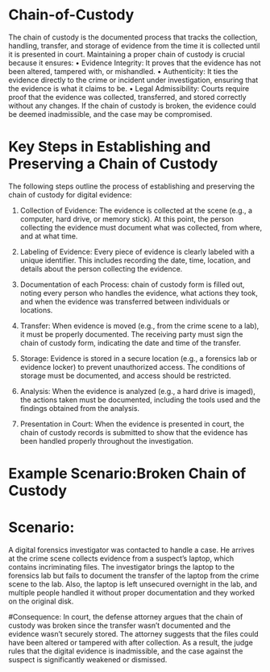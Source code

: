 # Chain-of-Custody
The chain of custody is the documented process that tracks the collection, handling, transfer, and storage of evidence from the time it is collected until it is presented in court. Maintaining a proper chain of custody is crucial because it ensures:
•	Evidence Integrity: It proves that the evidence has not been altered, tampered with, or mishandled.
•	Authenticity: It ties the evidence directly to the crime or incident under investigation, ensuring that the evidence is what it claims to be.
•	Legal Admissibility: Courts require proof that the evidence was collected, transferred, and stored correctly without any changes. If the chain of custody is broken, the evidence could be deemed inadmissible, and the case may be compromised.

# Key Steps in Establishing and Preserving a Chain of Custody
The following steps outline the process of establishing and preserving the chain of custody for digital evidence:

1. Collection of Evidence: The evidence is collected at the scene (e.g., a computer, hard drive, or memory stick). At this point, the person collecting the evidence must document what was collected, from where, and at what time.
2. Labeling of Evidence:  Every piece of evidence is clearly labeled with a unique identifier. This includes recording the date, time, location, and details about the person collecting the evidence.

3. Documentation of each Process: chain of custody form is filled out, noting every person who handles the evidence, what actions they took, and when the evidence was transferred between individuals or locations.
4. Transfer: When evidence is moved (e.g., from the crime scene to a lab), it must be properly documented. The receiving party must sign the chain of custody form, indicating the date and time of the transfer.
5. Storage: Evidence is stored in a secure location (e.g., a forensics lab or evidence locker) to prevent unauthorized access. The conditions of storage must be documented, and access should be restricted.
6. Analysis: When the evidence is analyzed (e.g., a hard drive is imaged), the actions taken must be documented, including the tools used and the findings obtained from the analysis.
7. Presentation in Court: When the evidence is presented in court, the chain of custody records is submitted to show that the evidence has been handled properly throughout the investigation.

# Example Scenario:Broken Chain of Custody
# Scenario: 
A digital forensics investigator was contacted to handle a case. He arrives at the crime scene collects evidence from a suspect’s laptop, which contains incriminating files. The investigator brings the laptop to the forensics lab but fails to document the transfer of the laptop from the crime scene to the lab. Also, the laptop is left unsecured overnight in the lab, and multiple people handled it without proper documentation and they worked on the original disk.

#Consequence:
In court, the defense attorney argues that the chain of custody was broken since the transfer wasn’t documented and the evidence wasn’t securely stored. The attorney suggests that the files could have been altered or tampered with after collection. As a result, the judge rules that the digital evidence is inadmissible, and the case against the suspect is significantly weakened or dismissed.
